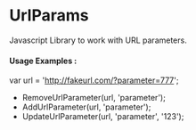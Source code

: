 # UrlParams
Javascript Library to work with URL parameters.


#### Usage Examples :

var url = 'http://fakeurl.com/?parameter=777';

- RemoveUrlParameter(url, 'parameter');
- AddUrlParameter(url, 'parameter');
- UpdateUrlParameter(url, 'parameter', '123');